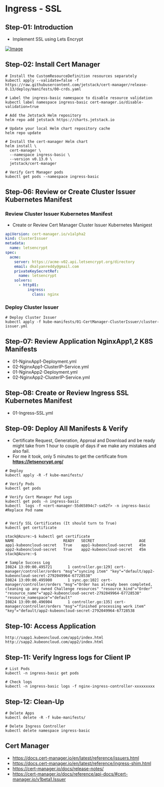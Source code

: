 # Ingress - SSL

## Step-01: Introduction
- Implement SSL using Lets Encrypt

[![Image](https://www.stacksimplify.com/course-images/azure-aks-ingress-ssl-letsencrypt.png "Azure AKS Kubernetes - Masterclass")](https://www.udemy.com/course/aws-eks-kubernetes-masterclass-devops-microservices/?referralCode=257C9AD5B5AF8D12D1E1)

## Step-02: Install Cert Manager
```
# Install the CustomResourceDefinition resources separately
kubectl apply --validate=false -f https://raw.githubusercontent.com/jetstack/cert-manager/release-0.13/deploy/manifests/00-crds.yaml

# Label the ingress-basic namespace to disable resource validation
kubectl label namespace ingress-basic cert-manager.io/disable-validation=true

# Add the Jetstack Helm repository
helm repo add jetstack https://charts.jetstack.io

# Update your local Helm chart repository cache
helm repo update

# Install the cert-manager Helm chart
helm install \
  cert-manager \
  --namespace ingress-basic \
  --version v0.13.0 \
  jetstack/cert-manager

# Verify Cert Manager pods
kubectl get pods --namespace ingress-basic
```

## Step-06: Review or Create Cluster Issuer Kubernetes Manifest
### Review Cluster Issuer Kubernetes Manifest
- Create or Review Cert Manager Cluster Issuer Kubernetes Manigest
```yml
apiVersion: cert-manager.io/v1alpha2
kind: ClusterIssuer
metadata:
  name: letsencrypt
spec:
  acme:
    server: https://acme-v02.api.letsencrypt.org/directory
    email: dkalyanreddy@gmail.com
    privateKeySecretRef:
      name: letsencrypt
    solvers:
      - http01:
          ingress:
            class: nginx
```

### Deploy Cluster Issuer
```
# Deploy Cluster Issuer
kubectl apply -f kube-manifests/01-CertManager-ClusterIssuer/cluster-issuer.yml
```


## Step-07: Review Application NginxApp1,2 K8S Manifests
- 01-NginxApp1-Deployment.yml
- 02-NginxApp1-ClusterIP-Service.yml
- 01-NginxApp2-Deployment.yml
- 02-NginxApp2-ClusterIP-Service.yml

## Step-08: Create or Review Ingress SSL Kubernetes Manifest
- 01-Ingress-SSL.yml

## Step-09: Deploy All Manifests & Verify
- Certificate Request, Generation, Approal and Download and be ready might take from 1 hour to couple of days if we make any mistakes and also fail.
- For me it took, only 5 minutes to get the certificate from **https://letsencrypt.org/**
```
# Deploy
kubectl apply -R -f kube-manifests/

# Verify Pods
kubectl get pods

# Verify Cert Manager Pod Logs
kubectl get pods -n ingress-basic
kubectl  logs -f <cert-manager-55d65894c7-sx62f> -n ingress-basic #Replace Pod name


# Verify SSL Certificates (It should turn to True)
kubectl get certificate
```
```log
stack@Azure:~$ kubectl get certificate
NAME                      READY   SECRET                    AGE
app1-kubeoncloud-secret   True    app1-kubeoncloud-secret   45m
app2-kubeoncloud-secret   True    app2-kubeoncloud-secret   45m
stack@Azure:~$
```

```
# Sample Success Log
I0824 13:09:00.495721       1 controller.go:129] cert-manager/controller/orders "msg"="syncing item" "key"="default/app2-kubeoncloud-secret-2792049964-67728538" 
I0824 13:09:00.495900       1 sync.go:102] cert-manager/controller/orders "msg"="Order has already been completed, cleaning up any owned Challenge resources" "resource_kind"="Order" "resource_name"="app2-kubeoncloud-secret-2792049964-67728538" "resource_namespace"="default" 
I0824 13:09:00.496904       1 controller.go:135] cert-manager/controller/orders "msg"="finished processing work item" "key"="default/app2-kubeoncloud-secret-2792049964-67728538
```

## Step-10: Access Application
```
http://sapp1.kubeoncloud.com/app1/index.html
http://sapp2.kubeoncloud.com/app2/index.html
```

## Step-11: Verify Ingress logs for Client IP
```
# List Pods
kubectl -n ingress-basic get pods

# Check logs
kubectl -n ingress-basic logs -f nginx-ingress-controller-xxxxxxxxx
```
## Step-12: Clean-Up
```
# Delete Apps
kubectl delete -R -f kube-manifests/

# Delete Ingress Controller
kubectl delete namespace ingress-basic
```

## Cert Manager
- https://docs.cert-manager.io/en/latest/reference/issuers.html
- https://docs.cert-manager.io/en/latest/reference/ingress-shim.html
- https://cert-manager.io/docs/release-notes/
- https://cert-manager.io/docs/reference/api-docs/#cert-manager.io/v1beta1.Issuer
